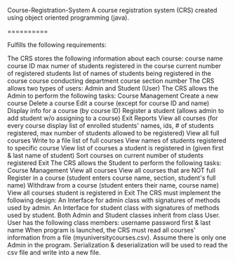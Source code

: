 Course-Registration-System
A course registration system (CRS) created using object oriented programming (java).

==========

Fulfills the following requirements:

The CRS stores the following information about each course:
course name
course ID
max numer of students registered in the course
current number of registered students
list of names of students being registered in the course
course conducting department
course section number
The CRS allows two types of users: Admin and Student (User)
The CRS allows the Admin to perform the following tasks:
Course Management
Create a new course
Delete a course
Edit a course (except for course ID and name)
Display info for a course (by course ID)
Register a student (allows admin to add student w/o assigning to a course)
Exit
Reports
View all courses (for every course display list of enrolled students' names, ids, # of students registered, max number of students allowed to be registered)
View all full courses
Write to a file list of full courses
View names of students registered to specific course
View list of courses a student is registered in (given first & last name of student)
Sort courses on current number of students registered
Exit
The CRS allows the Student to perform the following tasks:
Course Management
View all courses
View all courses that are NOT full
Register in a course (student enters course name, section, student's full name)
Withdraw from a course (student enters their name, course name)
View all courses student is registered in
Exit
The CRS must implement the following design:
An Interface for admin class with signatures of methods used by admin.
An Interface for student class with signatures of methods used by student.
Both Admin and Student classes inherit from class User. User has the following class members:
username
password
first & last name
When program is launched, the CRS must read all courses' information from a file (myuniversitycourses.csv).
Assume there is only one Admin in the program.
Serialization & deserialization will be used to read the csv file and write into a new file.
